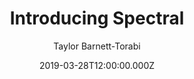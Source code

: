 ---
title: Introducing Spectral
date: 2019-03-28T12:00:00.000Z
author: Taylor Barnett-Torabi
summary: An open source, flexible JSON linter with out of the box support for the OpenAPI Specification.
tags:
  - post
remoteURL: https://blog.stoplight.io/introducing-spectral
remoteBaseURL: stoplight.io
---